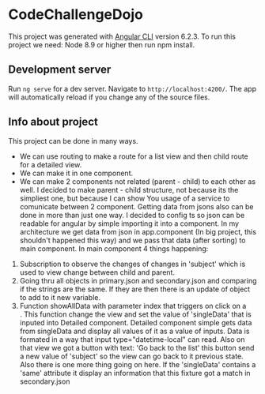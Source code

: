 # CodeChallengeDojo

This project was generated with [Angular CLI](https://github.com/angular/angular-cli) version 6.2.3.
To run this project we need: 
Node 8.9 or higher
then run npm install.

## Development server

Run `ng serve` for a dev server. Navigate to `http://localhost:4200/`. The app will automatically reload if you change any of the source files.

## Info about project

This project can be done in many ways. 
- We can use routing to make a route for a list view and then child route for a detailed view.
- We can make it in one component.
- We can make 2 components not related (parent - child) to each other as well.
I decided to make parent - child structure, not because its the simpliest one, but because I can show You usage of a service to comunicate between 2 component. 
Getting data from jsons also can be done in more than just one way. I decided to config ts so json can be readable for angular by simple importing it into a component.
In my architecture we get data from json in app.component (In big project, this shouldn't happened this way) and we pass that data (after sorting) to main component. In main component 4 things happening: 
1) Subscription to observe the changes of changes in 'subject' which is used to view change between child and parent.
2) Going thru all objects in primary.json and secondary.json and comparing if the strings are the same. If they are then there is an update of object to add to it new variable.
3) Function showAllData with parameter index that triggers on click on a <div class="tournament--data-list">. This function change the view and set the value of 'singleData' that is inputed into Detailed component.
Detailed component simple gets data from singleData and display all values of it as a value of inputs. Data is formated in a way that input type="datetime-local" can read. Also on that view we got a button with text: 'Go back to the list' this button send a new value of 'subject' so the view can go back to it previous state.
Also there is one more thing going on here. If the 'singleData' contains a 'same' attribute it display an information that this fixture got a match in secondary.json
  

